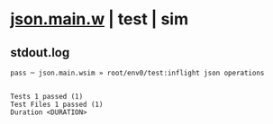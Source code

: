 # [json.main.w](../../../../../../examples/tests/sdk_tests/fs/json.main.w) | test | sim

## stdout.log
```log
pass ─ json.main.wsim » root/env0/test:inflight json operations
 
 
Tests 1 passed (1)
Test Files 1 passed (1)
Duration <DURATION>
```

